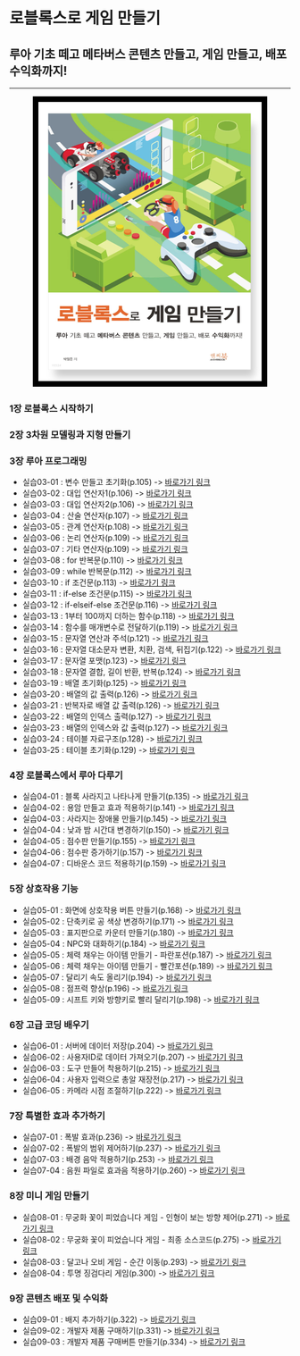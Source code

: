 # 로블록스로 게임 만들기
## 루아 기초 떼고 메타버스 콘텐츠 만들고, 게임 만들고, 배포 수익화까지!
***
<center><img style="border:10px solid black;" src="https://github.com/yulian/roblox/blob/main/roblox_book.png" width="400" height="500"></center>

### 1장 로블록스 시작하기
### 2장 3차원 모델링과 지형 만들기
### 3장 루아 프로그래밍
* 실습03-01 : 변수 만들고 초기화(p.105) -> [바로가기 링크](https://github.com/yulian/roblox/blob/main/code/03_01.lua)
* 실습03-02 : 대입 연산자1(p.106) -> [바로가기 링크](https://github.com/yulian/roblox/blob/main/code/03_02.lua)
* 실습03-03 : 대입 연산자2(p.106) -> [바로가기 링크](https://github.com/yulian/roblox/blob/main/code/03_03.lua)
* 실습03-04 : 산술 연산자(p.107) -> [바로가기 링크](https://github.com/yulian/roblox/blob/main/code/03_04.lua)
* 실습03-05 : 관계 연산자(p.108) -> [바로가기 링크](https://github.com/yulian/roblox/blob/main/code/03_05.lua)
* 실습03-06 : 논리 연산자(p.109) -> [바로가기 링크](https://github.com/yulian/roblox/blob/main/code/03_06.lua)
* 실습03-07 : 기타 연산자(p.109) -> [바로가기 링크](https://github.com/yulian/roblox/blob/main/code/03_07.lua)
* 실습03-08 : for 반복문(p.110) -> [바로가기 링크](https://github.com/yulian/roblox/blob/main/code/03_08.lua)
* 실습03-09 : while 반복문(p.112) -> [바로가기 링크](https://github.com/yulian/roblox/blob/main/code/03_09.lua)
* 실습03-10 : if 조건문(p.113) -> [바로가기 링크](https://github.com/yulian/roblox/blob/main/code/03_10.lua)
* 실습03-11 : if-else 조건문(p.115) -> [바로가기 링크](https://github.com/yulian/roblox/blob/main/code/03_11.lua)
* 실습03-12 : if-elseif-else 조건문(p.116) -> [바로가기 링크](https://github.com/yulian/roblox/blob/main/code/03_12.lua)
* 실습03-13 : 1부터 100까지 더하는 함수(p.118) -> [바로가기 링크](https://github.com/yulian/roblox/blob/main/code/03_13.lua)
* 실습03-14 : 함수를 매개변수로 전달하기(p.119) -> [바로가기 링크](https://github.com/yulian/roblox/blob/main/code/03_14.lua)
* 실습03-15 : 문자열 연산과 주석(p.121) -> [바로가기 링크](https://github.com/yulian/roblox/blob/main/code/03_15.lua)
* 실습03-16 : 문자열 대소문자 변환, 치환, 검색, 뒤집기(p.122) -> [바로가기 링크](https://github.com/yulian/roblox/blob/main/code/03_16.lua)
* 실습03-17 : 문자열 포맷(p.123) -> [바로가기 링크](https://github.com/yulian/roblox/blob/main/code/03_17.lua)
* 실습03-18 : 문자열 결합, 길이 반환, 반복(p.124) -> [바로가기 링크](https://github.com/yulian/roblox/blob/main/code/03_18.lua)
* 실습03-19 : 배열 초기화(p.125) -> [바로가기 링크](https://github.com/yulian/roblox/blob/main/code/03_19.lua)
* 실습03-20 : 배열의 값 출력(p.126) -> [바로가기 링크](https://github.com/yulian/roblox/blob/main/code/03_20.lua)
* 실습03-21 : 반복자로 배열 값 출력(p.126) -> [바로가기 링크](https://github.com/yulian/roblox/blob/main/code/03_21.lua)
* 실습03-22 : 배열의 인덱스 출력(p.127) -> [바로가기 링크](https://github.com/yulian/roblox/blob/main/code/03_22.lua)
* 실습03-23 : 배열의 인덱스와 값 출력(p.127) -> [바로가기 링크](https://github.com/yulian/roblox/blob/main/code/03_23.lua)
* 실습03-24 : 테이블 자료구조(p.128) -> [바로가기 링크](https://github.com/yulian/roblox/blob/main/code/03_24.lua)
* 실습03-25 : 테이블 초기화(p.129) -> [바로가기 링크](https://github.com/yulian/roblox/blob/main/code/03_25.lua)
### 4장 로블록스에서 루아 다루기
* 실습04-01 : 블록 사라지고 나타나게 만들기(p.135) -> [바로가기 링크](https://github.com/yulian/roblox/blob/main/code/04_01.lua)
* 실습04-02 : 용암 만들고 효과 적용하기(p.141) -> [바로가기 링크](https://github.com/yulian/roblox/blob/main/code/04_02.lua)
* 실습04-03 : 사라지는 장애물 만들기(p.145) -> [바로가기 링크](https://github.com/yulian/roblox/blob/main/code/04_03.lua)
* 실습04-04 : 낮과 밤 시간대 변경하기(p.150) -> [바로가기 링크](https://github.com/yulian/roblox/blob/main/code/04_04.lua)
* 실습04-05 : 점수판 만들기(p.155) -> [바로가기 링크](https://github.com/yulian/roblox/blob/main/code/04_05.lua)
* 실습04-06 : 점수판 증가하기(p.157) -> [바로가기 링크](https://github.com/yulian/roblox/blob/main/code/04_06.lua)
* 실습04-07 : 디바운스 코드 적용하기(p.159) -> [바로가기 링크](https://github.com/yulian/roblox/blob/main/code/04_07.lua)
### 5장 상호작용 기능
* 실습05-01 : 화면에 상호작용 버튼 만들기(p.168) -> [바로가기 링크](https://github.com/yulian/roblox/blob/main/code/05_01.lua)
* 실습05-02 : 단축키로 공 색상 변경하기(p.171) -> [바로가기 링크](https://github.com/yulian/roblox/blob/main/code/05_02.lua)
* 실습05-03 : 표지판으로 카운터 만들기(p.180) -> [바로가기 링크](https://github.com/yulian/roblox/blob/main/code/05_03.lua)
* 실습05-04 : NPC와 대화하기(p.184) -> [바로가기 링크](https://github.com/yulian/roblox/blob/main/code/05_04.lua)
* 실습05-05 : 체력 채우는 아이템 만들기 - 파란포션(p.187) -> [바로가기 링크](https://github.com/yulian/roblox/blob/main/code/05_05.lua)
* 실습05-06 : 체력 채우는 아이템 만들기 - 빨간포션(p.189) -> [바로가기 링크](https://github.com/yulian/roblox/blob/main/code/05_06.lua)
* 실습05-07 : 달리기 속도 올리기(p.194) -> [바로가기 링크](https://github.com/yulian/roblox/blob/main/code/05_07.lua)
* 실습05-08 : 점프력 향상(p.196) -> [바로가기 링크](https://github.com/yulian/roblox/blob/main/code/05_08.lua)
* 실습05-09 : 시프트 키와 방향키로 빨리 달리기(p.198) -> [바로가기 링크](https://github.com/yulian/roblox/blob/main/code/05_09.lua)
### 6장 고급 코딩 배우기
* 실습06-01 : 서버에 데이터 저장(p.204) -> [바로가기 링크](https://github.com/yulian/roblox/blob/main/code/06_01.lua)
* 실습06-02 : 사용자ID로 데이터 가져오기(p.207) -> [바로가기 링크](https://github.com/yulian/roblox/blob/main/code/06_02.lua)
* 실습06-03 : 도구 만들어 착용하기(p.215) -> [바로가기 링크](https://github.com/yulian/roblox/blob/main/code/06_03.lua)
* 실습06-04 : 사용자 입력으로 총알 재장전(p.217) -> [바로가기 링크](https://github.com/yulian/roblox/blob/main/code/06_04.lua)
* 실습06-05 : 카메라 시점 조절하기(p.222) -> [바로가기 링크](https://github.com/yulian/roblox/blob/main/code/06_05.lua)
### 7장 특별한 효과 추가하기
* 실습07-01 : 폭발 효과(p.236) -> [바로가기 링크](https://github.com/yulian/roblox/blob/main/code/07_01.lua)
* 실습07-02 : 폭발의 범위 제어하기(p.237) -> [바로가기 링크](https://github.com/yulian/roblox/blob/main/code/07_02.lua)
* 실습07-03 : 배경 음악 적용하기(p.253) -> [바로가기 링크](https://github.com/yulian/roblox/blob/main/code/07_03.lua)
* 실습07-04 : 음원 파일로 효과음 적용하기(p.260) -> [바로가기 링크](https://github.com/yulian/roblox/blob/main/code/07_04.lua)
### 8장 미니 게임 만들기
* 실습08-01 : 무궁화 꽃이 피었습니다 게임 - 인형이 보는 방향 제어(p.271) -> [바로가기 링크](https://github.com/yulian/roblox/blob/main/code/08_01.lua)
* 실습08-02 : 무궁화 꽃이 피었습니다 게임 - 최종 소스코드(p.275) -> [바로가기 링크](https://github.com/yulian/roblox/blob/main/code/08_02.lua)
* 실습08-03 : 달고나 오비 게임 - 순간 이동(p.293) -> [바로가기 링크](https://github.com/yulian/roblox/blob/main/code/08_03.lua)
* 실습08-04 : 투명 징검다리 게임(p.300) -> [바로가기 링크](https://github.com/yulian/roblox/blob/main/code/08_04.lua)
### 9장 콘텐츠 배포 및 수익화
* 실습09-01 : 배지 추가하기(p.322) -> [바로가기 링크](https://github.com/yulian/roblox/blob/main/code/09_01.lua)
* 실습09-02 : 개발자 제품 구매하기(p.331) -> [바로가기 링크](https://github.com/yulian/roblox/blob/main/code/09_02.lua)
* 실습09-03 : 개발자 제품 구매버튼 만들기(p.334) -> [바로가기 링크](https://github.com/yulian/roblox/blob/main/code/09_03.lua)

